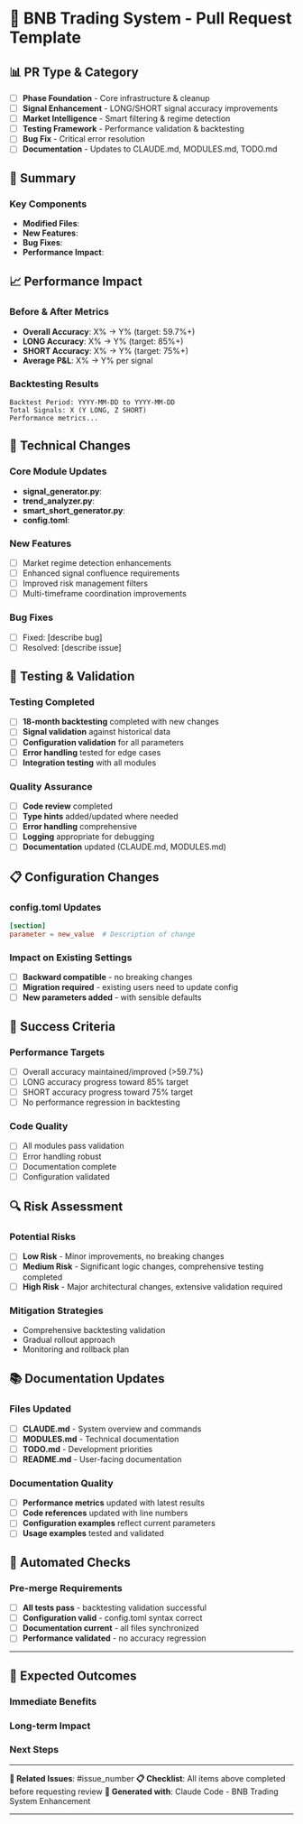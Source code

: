 # 🚀 BNB Trading System - Pull Request Template

## 📊 PR Type & Category
<!-- Select the appropriate category -->
- [ ] **Phase Foundation** - Core infrastructure & cleanup
- [ ] **Signal Enhancement** - LONG/SHORT signal accuracy improvements
- [ ] **Market Intelligence** - Smart filtering & regime detection
- [ ] **Testing Framework** - Performance validation & backtesting
- [ ] **Bug Fix** - Critical error resolution
- [ ] **Documentation** - Updates to CLAUDE.md, MODULES.md, TODO.md

## 🎯 Summary
<!-- Provide a clear, concise summary of what this PR accomplishes -->

### Key Components
<!-- List the main files/modules being modified -->
- **Modified Files**:
- **New Features**:
- **Bug Fixes**:
- **Performance Impact**:

## 📈 Performance Impact
<!-- Include backtesting results if applicable -->

### Before & After Metrics
- **Overall Accuracy**: X% → Y% (target: 59.7%+)
- **LONG Accuracy**: X% → Y% (target: 85%+)
- **SHORT Accuracy**: X% → Y% (target: 75%+)
- **Average P&L**: X% → Y% per signal

### Backtesting Results
<!-- Paste relevant backtest results -->
```
Backtest Period: YYYY-MM-DD to YYYY-MM-DD
Total Signals: X (Y LONG, Z SHORT)
Performance metrics...
```

## 🔧 Technical Changes

### Core Module Updates
<!-- List significant changes to core modules -->
- **signal_generator.py**:
- **trend_analyzer.py**:
- **smart_short_generator.py**:
- **config.toml**:

### New Features
<!-- Describe new functionality -->
- [ ] Market regime detection enhancements
- [ ] Enhanced signal confluence requirements
- [ ] Improved risk management filters
- [ ] Multi-timeframe coordination improvements

### Bug Fixes
<!-- List any bugs being resolved -->
- [ ] Fixed: [describe bug]
- [ ] Resolved: [describe issue]

## 🧪 Testing & Validation

### Testing Completed
- [ ] **18-month backtesting** completed with new changes
- [ ] **Signal validation** against historical data
- [ ] **Configuration validation** for all parameters
- [ ] **Error handling** tested for edge cases
- [ ] **Integration testing** with all modules

### Quality Assurance
- [ ] **Code review** completed
- [ ] **Type hints** added/updated where needed
- [ ] **Error handling** comprehensive
- [ ] **Logging** appropriate for debugging
- [ ] **Documentation** updated (CLAUDE.md, MODULES.md)

## 📋 Configuration Changes

### config.toml Updates
<!-- List any configuration parameter changes -->
```toml
[section]
parameter = new_value  # Description of change
```

### Impact on Existing Settings
- [ ] **Backward compatible** - no breaking changes
- [ ] **Migration required** - existing users need to update config
- [ ] **New parameters added** - with sensible defaults

## 🎯 Success Criteria

### Performance Targets
- [ ] Overall accuracy maintained/improved (>59.7%)
- [ ] LONG accuracy progress toward 85% target
- [ ] SHORT accuracy progress toward 75% target
- [ ] No performance regression in backtesting

### Code Quality
- [ ] All modules pass validation
- [ ] Error handling robust
- [ ] Documentation complete
- [ ] Configuration validated

## 🔍 Risk Assessment

### Potential Risks
<!-- Identify any potential risks -->
- [ ] **Low Risk** - Minor improvements, no breaking changes
- [ ] **Medium Risk** - Significant logic changes, comprehensive testing completed
- [ ] **High Risk** - Major architectural changes, extensive validation required

### Mitigation Strategies
<!-- How are risks being addressed -->
- Comprehensive backtesting validation
- Gradual rollout approach
- Monitoring and rollback plan

## 📚 Documentation Updates

### Files Updated
- [ ] **CLAUDE.md** - System overview and commands
- [ ] **MODULES.md** - Technical documentation
- [ ] **TODO.md** - Development priorities
- [ ] **README.md** - User-facing documentation

### Documentation Quality
- [ ] **Performance metrics** updated with latest results
- [ ] **Code references** updated with line numbers
- [ ] **Configuration examples** reflect current parameters
- [ ] **Usage examples** tested and validated

## 🤖 Automated Checks

### Pre-merge Requirements
- [ ] **All tests pass** - backtesting validation successful
- [ ] **Configuration valid** - config.toml syntax correct
- [ ] **Documentation current** - all files synchronized
- [ ] **Performance validated** - no accuracy regression

---

## 🎯 Expected Outcomes

### Immediate Benefits
<!-- What this PR accomplishes immediately -->

### Long-term Impact
<!-- How this contributes to overall system goals -->

### Next Steps
<!-- What should be done after this PR is merged -->

---

**🔗 Related Issues**: #issue_number
**📋 Checklist**: All items above completed before requesting review
**🤖 Generated with**: Claude Code - BNB Trading System Enhancement

---

<!--
PR Template Guidelines:
1. Fill out ALL relevant sections
2. Include backtesting results for performance changes
3. Update documentation before submitting
4. Ensure comprehensive testing completed
5. Follow the success criteria checklist
-->
